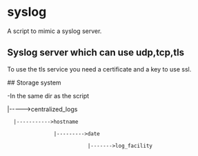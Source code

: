 # syslog
A script to mimic a syslog server.


## Syslog server which can use udp,tcp,tls
  
  To use the tls service you need a certificate and a key to use ssl.
  
## Storage system 
  
-In the same dir as the script 

|----->centralized_logs 

      |----------->hostname

                   |--------->date
                      
                              |------->log_facility 
